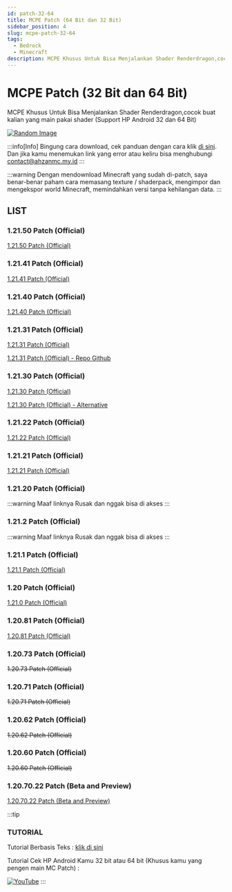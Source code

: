 ```yaml
---
id: patch-32-64
title: MCPE Patch (64 Bit dan 32 Bit)
sidebar_position: 4
slug: mcpe-patch-32-64
tags:
  - Bedrock
  - Minecraft
description: MCPE Khusus Untuk Bisa Menjalankan Shader Renderdragon,cocok buat kalian yang main pakai shader (Support HP Android 32 dan 64 Bit)
---
```


# MCPE Patch (32 Bit dan 64 Bit)

MCPE Khusus Untuk Bisa Menjalankan Shader Renderdragon,cocok buat kalian yang main pakai shader (Support HP Android 32 dan 64 Bit)

[![Random Image](https://imapi.ingfomenkrep.my.id/random-image-url)](https://imapi.ingfomenkrep.my.id/random-link)

:::info[Info]
Bingung cara download, cek panduan dengan cara klik [di sini](#tutorial). Dan jika kamu menemukan link yang error atau keliru bisa menghubungi contact@ahzanmc.my.id
:::

:::warning
Dengan mendownload Minecraft yang sudah di-patch, saya benar-benar paham cara memasang texture / shaderpack, mengimpor dan mengekspor world Minecraft, memindahkan versi tanpa kehilangan data.
:::

## LIST

### 1.21.50 Patch (Official)

[1.21.50 Patch (Official)](https://www.mediafire.com/file/mq0ph0my1m66qs5/11836516-9598-48f8-95d8-447d6ff11f8c.apk/file)

### 1.21.41 Patch (Official)

[1.21.41 Patch (Official)](https://www.mediafire.com/file/bxdkm5l7qfzqqji/(%E1%B4%8B%C9%AA%E1%B4%8D%E1%B4%8F)+Minecraft+Patched+1.21.41.apk/file)

### 1.21.40 Patch (Official)

[1.21.40 Patch (Official)](https://www.mediafire.com/file/zmb72milfbxxqlm/1.21.40.04_arm32_arm64_Patched.apk/file)

### 1.21.31 Patch (Official)

[1.21.31 Patch (Official)](https://www.mediafire.com/file/lqreqe6oe5e7vww/Minecraft_Patched_1.21.31.apk/file)

[1.21.31 Patch (Official) - Repo Github](https://github.com/mcpebd/mcpebd/releases/download/1.21.31.04/1.21.31.04_arm32_arm64_patched_unofficial.apk)

### 1.21.30 Patch (Official)

[1.21.30 Patch (Official)](https://www.mediafire.com/file/inl2yfdvycqjmow/1.21.30.03_auto_updt_shdr_arm32_arm64_patched.apk/file)

[1.21.30 Patch (Official) - Alternative](https://drive.google.com/file/d/1FORwkXD2xoZf6YQs-irrv9iNzgTsrqQz/view?usp=drivesdk)

### 1.21.22 Patch (Official)

[1.21.22 Patch (Official)](https://www.mediafire.com/file/auyng8ha4vbf478/v1.21.22.01_dracopatch_arm32%252B64.apk/file)

### 1.21.21 Patch (Official)

[1.21.21 Patch (Official)](https://www.mediafire.com/file/jwjwcx32fxx9gt2/1.21.21.01_arm32_arm64_patched.apk/file)

### 1.21.20 Patch (Official)

:::warning
Maaf linknya Rusak dan nggak bisa di akses 
:::

### 1.21.2 Patch (Official)

:::warning
Maaf linknya Rusak dan nggak bisa di akses 
:::

### 1.21.1 Patch (Official)

[1.21.1 Patch (Official)](https://www.mediafire.com/file/bjhe5noxda4m5mb/1.21.1.03_arm32_arm64_patched.apk/file)

### 1.20 Patch (Official)

[1.21.0 Patch (Official)](https://www.mediafire.com/file/mgpqw1voqnz9lik/1.21.0.03_arm64_patched.apk/file)

### 1.20.81 Patch (Official)

[1.20.81 Patch (Official)](https://www.mediafire.com/file/g0w2qco82dnf30y/Minecraft-1.20.81.01-Patched.apk/file)

### 1.20.73 Patch (Official)

~~1.20.73 Patch (Official)~~
### 1.20.71 Patch (Official)

~~1.20.71 Patch (Official)~~

### 1.20.62 Patch (Official)

~~1.20.62 Patch (Official)~~

### 1.20.60 Patch (Official)

~~1.20.60 Patch (Official)~~

### 1.20.70.22 Patch (Beta and Preview)

[1.20.70.22 Patch (Beta and Preview)](https://www.mediafire.com/file/tvh6x8ihp7fvpmb/1.20.70.22_arm32_arm64_patched.apk/file)

:::tip
### TUTORIAL

Tutorial Berbasis Teks : [klik di sini](/docs/afdmc/tutorial-fitur-afdmc/panduan-afdmc#tutorial)

Tutorial Cek HP Android Kamu 32 bit atau 64 bit (Khusus kamu yang pengen main MC Patch) :

[![YouTube](http://i.ytimg.com/vi/77vtLKenPlY/hqdefault.jpg)](https://www.youtube.com/watch?v=77vtLKenPlY)
:::
